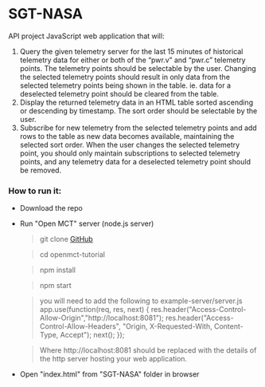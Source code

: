 # SGT-NASA
API project
JavaScript web application that will:

1. Query the given telemetry server for the last 15 minutes of historical telemetry data for
either or both of the “pwr.v” and “pwr.c” telemetry points. The telemetry points should be
selectable by the user. Changing the selected telemetry points should result in only data
from the selected telemetry points being shown in the table. ie. data for a deselected
telemetry point should be cleared from the table.
2. Display the returned telemetry data in an HTML table sorted ascending or descending by
timestamp. The sort order should be selectable by the user.
3. Subscribe for new telemetry from the selected telemetry points and add rows to the table
as new data becomes available, maintaining the selected sort order. When the user
changes the selected telemetry point, you should only maintain subscriptions to selected
telemetry points, and any telemetry data for a deselected telemetry point should be
removed.

### How to run it:
  - Download the repo
  - Run "Open MCT" server (node.js server)
  
    > git clone [GitHub](https://github.com/nasa/openmct-tutorial.git)
    
    > cd openmct-tutorial
    
    > npm install
    
    > npm start
    
    > you will need to add the following to example-server/server.js
   app.use(function(req, res, next) {
   res.header("Access-Control-Allow-Origin","http://localhost:8081");
   res.header("Access-Control-Allow-Headers", "Origin, X-Requested-With, Content-Type, Accept");
   next();
   });
        
      > Where http://localhost:8081 should be replaced with the details of the http server
        hosting your web application.
    
  - Open "index.html" from "SGT-NASA" folder in browser
